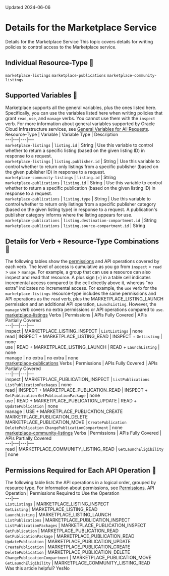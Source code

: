 Updated 2024-06-06
# Details for the Marketplace Service
Details for the Marketplace Service
This topic covers details for writing policies to control access to the Marketplace service.
## Individual Resource-Type 🔗 
`marketplace-listings`
`marketplace-publications`
`marketplace-community-listings`
## Supported Variables 🔗 
Marketplace supports all the general variables, plus the ones listed here. Specifically, you can use the variables listed here when writing policies that grant `read`, `use`, and `manage` verbs. You cannot use them with the `inspect` verb. For more information about general variables supported by Oracle Cloud Infrastructure services, see [General Variables for All Requests](https://docs.oracle.com/en-us/iaas/Content/Identity/Reference/policyreference.htm#General).
Resource-Type | Variable | Variable Type | Description  
---|---|---|---  
`marketplace-listings` | `listing.id` | String | Use this variable to control whether to return a specific listing (based on the given listing ID) in response to a request.  
`marketplace-listings` | `listing.publisher.id` | String | Use this variable to control whether to return only listings from a specific publisher (based on the given publisher ID) in response to a request.  
`marketplace-community-listings` | `listing.id` | String  
`marketplace-publications` | `listing.id` | String | Use this variable to control whether to return a specific publication (based on the given listing ID) in response to a request.  
`marketplace-publications` | `listing.type` | String | Use this variable to control whether to return only listings from a specific publisher category (based on the given listing type) in response to a request. A publication's publisher category informs where the listing appears for use.  
`marketplace-publications` | `listing.destination-compartment.id` | String  
`marketplace-publications` | `listing.source-compartment.id` | String  
## Details for Verb + Resource-Type Combinations 🔗 
The following tables show the [permissions](https://docs.oracle.com/iaas/Content/Identity/policies/permissions.htm) and API operations covered by each verb. The level of access is cumulative as you go from `inspect` > `read` > `use` > `manage`. For example, a group that can use a resource can also inspect and read that resource. A plus sign (+) in a table cell indicates incremental access compared to the cell directly above it, whereas "no extra" indicates no incremental access. 
For example, the `use` verb for the `marketplace-listings` resource-type includes the same permissions and API operations as the `read` verb, plus the MARKETPLACE_LISTING_LAUNCH permission and an additional API operation, `LaunchListing`. However, the `manage` verb covers no extra permissions or API operations compared to `use`.
[marketplace-listings](https://docs.oracle.com/en-us/iaas/Content/Identity/Reference/marketplacepolicyreference.htm)
Verbs | Permissions | APIs Fully Covered | APIs Partially Covered  
---|---|---|---  
inspect | MARKETPLACE_LISTING_INSPECT | `ListListings` | none  
read | INSPECT + MARKETPLACE_LISTING_READ | INSPECT + `GetListing` | none  
use | READ + MARKETPLACE_LISTING_LAUNCH | READ + `LaunchListing` | none  
manage | no extra | no extra | none  
[marketplace-publications](https://docs.oracle.com/en-us/iaas/Content/Identity/Reference/marketplacepolicyreference.htm)
Verbs | Permissions | APIs Fully Covered | APIs Partially Covered  
---|---|---|---  
inspect |  MARKETPLACE_PUBLICATION_INSPECT |  `ListPublications` `ListPublicationPackages` |  none  
read |  INSPECT + MARKETPLACE_PUBLICATION_READ |  INSPECT + `GetPublication` `GetPublicationPackage` |  none  
use |  READ + MARKETPLACE_PUBLICATION_UPDATE |  READ + `UpdatePublication` |  none  
manage |  USE + MARKETPLACE_PUBLICATION_CREATE MARKETPLACE_PUBLICATION_DELETE MARKETPLACE_PUBLICATION_MOVE |  `CreatePublication` `DeletePublication` `ChangePublicationCompartment` |  none  
[marketplace-community-listings](https://docs.oracle.com/en-us/iaas/Content/Identity/Reference/marketplacepolicyreference.htm)
Verbs | Permissions | APIs Fully Covered | APIs Partially Covered  
---|---|---|---  
read |  MARKETPLACE_COMMUNITY_LISTING_READ |  `GetLaunchEligibility` |  none  
## Permissions Required for Each API Operation 🔗 
The following table lists the API operations in a logical order, grouped by resource type.
For information about permissions, see [Permissions](https://docs.oracle.com/en-us/iaas/Content/Identity/Concepts/policyadvancedfeatures.htm#Permissi).
API Operation | Permissions Required to Use the Operation  
---|---  
`ListListings` | MARKETPLACE_LISTING_INSPECT  
`GetListing` | MARKETPLACE_LISTING_READ  
`LaunchListing` | MARKETPLACE_LISTING_LAUNCH  
`ListPublications` | MARKETPLACE_PUBLICATION_INSPECT  
`ListPublicationPackages` | MARKETPLACE_PUBLICATION_INSPECT  
`GetPublication` | MARKETPLACE_PUBLICATION_READ  
`GetPublicationPackage` | MARKETPLACE_PUBLICATION_READ  
`UpdatePublication` | MARKETPLACE_PUBLICATION_UPDATE  
`CreatePublication` | MARKETPLACE_PUBLICATION_CREATE  
`DeletePublication` | MARKETPLACE_PUBLICATION_DELETE  
`ChangePublicationCompartment` | MARKETPLACE_PUBLICATION_MOVE  
`GetLaunchEligibility` | MARKETPLACE_COMMUNITY_LISTING_READ  
Was this article helpful?
YesNo

